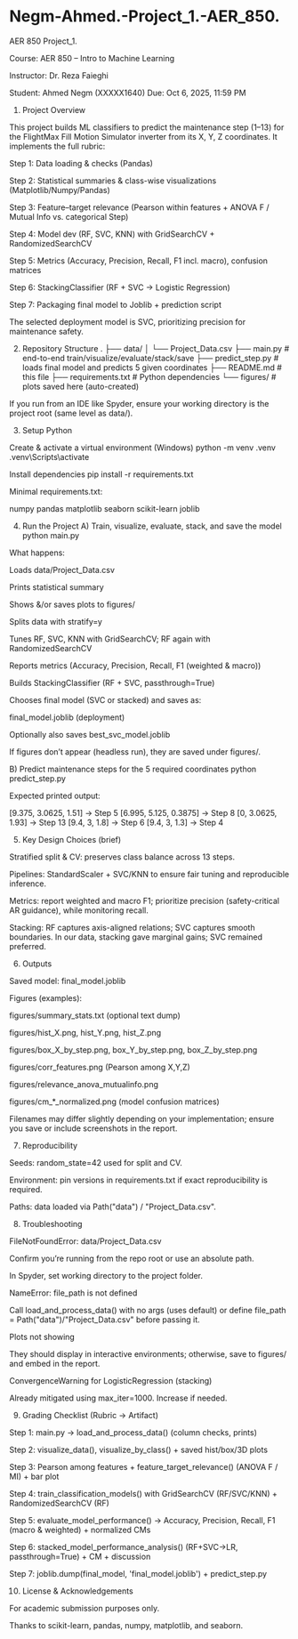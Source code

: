 # Negm-Ahmed.-Project_1.-AER_850.
AER 850 Project_1. 

Course: AER 850 – Intro to Machine Learning

Instructor: Dr. Reza Faieghi

Student: Ahmed Negm (XXXXX1640)
Due: Oct 6, 2025, 11:59 PM

1) Project Overview

This project builds ML classifiers to predict the maintenance step (1–13) for the FlightMax Fill Motion Simulator inverter from its X, Y, Z coordinates.
It implements the full rubric:

Step 1: Data loading & checks (Pandas)

Step 2: Statistical summaries & class-wise visualizations (Matplotlib/Numpy/Pandas)

Step 3: Feature–target relevance (Pearson within features + ANOVA F / Mutual Info vs. categorical Step)

Step 4: Model dev (RF, SVC, KNN) with GridSearchCV + RandomizedSearchCV

Step 5: Metrics (Accuracy, Precision, Recall, F1 incl. macro), confusion matrices

Step 6: StackingClassifier (RF + SVC → Logistic Regression)

Step 7: Packaging final model to Joblib + prediction script

The selected deployment model is SVC, prioritizing precision for maintenance safety.

2) Repository Structure
.
├── data/
│   └── Project_Data.csv
├── main.py                # end-to-end train/visualize/evaluate/stack/save
├── predict_step.py        # loads final model and predicts 5 given coordinates
├── README.md              # this file
├── requirements.txt       # Python dependencies
└── figures/               # plots saved here (auto-created)


If you run from an IDE like Spyder, ensure your working directory is the project root (same level as data/).

3) Setup
Python

Create & activate a virtual environment (Windows)
python -m venv .venv
.venv\Scripts\activate

Install dependencies
pip install -r requirements.txt


Minimal requirements.txt:

numpy
pandas
matplotlib
seaborn
scikit-learn
joblib

4) Run the Project
A) Train, visualize, evaluate, stack, and save the model
python main.py


What happens:

Loads data/Project_Data.csv

Prints statistical summary

Shows &/or saves plots to figures/

Splits data with stratify=y

Tunes RF, SVC, KNN with GridSearchCV; RF again with RandomizedSearchCV

Reports metrics (Accuracy, Precision, Recall, F1 (weighted & macro))

Builds StackingClassifier (RF + SVC, passthrough=True)

Chooses final model (SVC or stacked) and saves as:

final_model.joblib (deployment)

Optionally also saves best_svc_model.joblib

If figures don’t appear (headless run), they are saved under figures/.

B) Predict maintenance steps for the 5 required coordinates
python predict_step.py


Expected printed output:

[9.375, 3.0625, 1.51] -> Step 5
[6.995, 5.125, 0.3875] -> Step 8
[0, 3.0625, 1.93] -> Step 13
[9.4, 3, 1.8] -> Step 6
[9.4, 3, 1.3] -> Step 4

5) Key Design Choices (brief)

Stratified split & CV: preserves class balance across 13 steps.

Pipelines: StandardScaler + SVC/KNN to ensure fair tuning and reproducible inference.

Metrics: report weighted and macro F1; prioritize precision (safety-critical AR guidance), while monitoring recall.

Stacking: RF captures axis-aligned relations; SVC captures smooth boundaries. In our data, stacking gave marginal gains; SVC remained preferred.

6) Outputs

Saved model: final_model.joblib

Figures (examples):

figures/summary_stats.txt (optional text dump)

figures/hist_X.png, hist_Y.png, hist_Z.png

figures/box_X_by_step.png, box_Y_by_step.png, box_Z_by_step.png

figures/corr_features.png (Pearson among X,Y,Z)

figures/relevance_anova_mutualinfo.png

figures/cm_*_normalized.png (model confusion matrices)

Filenames may differ slightly depending on your implementation; ensure you save or include screenshots in the report.

7) Reproducibility

Seeds: random_state=42 used for split and CV.

Environment: pin versions in requirements.txt if exact reproducibility is required.

Paths: data loaded via Path("data") / "Project_Data.csv".

8) Troubleshooting

FileNotFoundError: data/Project_Data.csv

Confirm you’re running from the repo root or use an absolute path.

In Spyder, set working directory to the project folder.

NameError: file_path is not defined

Call load_and_process_data() with no args (uses default) or define file_path = Path("data")/"Project_Data.csv" before passing it.

Plots not showing

They should display in interactive environments; otherwise, save to figures/ and embed in the report.

ConvergenceWarning for LogisticRegression (stacking)

Already mitigated using max_iter=1000. Increase if needed.

9) Grading Checklist (Rubric → Artifact)

Step 1: main.py → load_and_process_data() (column checks, prints)

Step 2: visualize_data(), visualize_by_class() + saved hist/box/3D plots

Step 3: Pearson among features + feature_target_relevance() (ANOVA F / MI) + bar plot

Step 4: train_classification_models() with GridSearchCV (RF/SVC/KNN) + RandomizedSearchCV (RF)

Step 5: evaluate_model_performance() → Accuracy, Precision, Recall, F1 (macro & weighted) + normalized CMs

Step 6: stacked_model_performance_analysis() (RF+SVC→LR, passthrough=True) + CM + discussion

Step 7: joblib.dump(final_model, 'final_model.joblib') + predict_step.py

10) License & Acknowledgements

For academic submission purposes only.

Thanks to scikit-learn, pandas, numpy, matplotlib, and seaborn.
